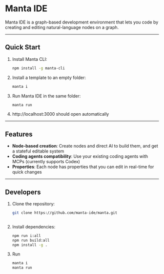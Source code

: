 # Manta IDE

Manta IDE is a graph-based development environment that lets you code by creating and editing natural-language nodes on a graph. 

---
## Quick Start

1. Install Manta CLI:
   ```bash
   npm install -g manta-cli

1. Install a template to an empty folder:
   ```bash
   manta i

2. Run Manta IDE in the same folder:
   ```bash
   manta run

3. http://localhost:3000 should open automatically
---

## Features

- **Node-based creation**: Create nodes and direct AI to build them, and get a stateful editable system
- **Coding agents compatibility**: Use your existing coding agents with MCPs (currently supports Codex)
- **Properties**: Each node has properties that you can edit in real-time for quick changes

---

## Developers

1. Clone the repository:

   ```bash
   git clone https://github.com/manta-ide/manta.git
  
2. Install dependencies:

   ```bash
   npm run i:all
   npm run build:all
   npm install -g .

3. Run
   ```bash
   manta i
   manta run
